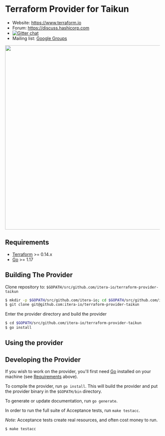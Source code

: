 # Terraform Provider for Taikun

- Website: https://www.terraform.io
- Forum: https://discuss.hashicorp.com
- [![Gitter chat](https://badges.gitter.im/hashicorp-terraform/Lobby.png)](https://gitter.im/hashicorp-terraform/Lobby)
- Mailing list: [Google Groups](http://groups.google.com/group/terraform-tool)

<img src="https://cdn.rawgit.com/hashicorp/terraform-website/master/content/source/assets/images/logo-hashicorp.svg" width="600px">

## Requirements

-	[Terraform](https://www.terraform.io/downloads.html) >= 0.14.x
-	[Go](https://golang.org/doc/install) >= 1.17

## Building The Provider

Clone repository to: `$GOPATH/src/github.com/itera-io/terraform-provider-taikun`

```sh
$ mkdir -p $GOPATH/src/github.com/itera-io; cd $GOPATH/src/github.com/itera-io
$ git clone git@github.com:itera-io/terraform-provider-taikun
```

Enter the provider directory and build the provider

```sh
$ cd $GOPATH/src/github.com/itera-io/terraform-provider-taikun
$ go install
```

## Using the provider

<!---
 
  TODO add link to documentation on https://registry.terraform.io, once up.
  See the [Taikun Provider documentation](https://registry.terraform.io/providers/itera-io/taikun/latest/docs) to get started using the Taikun provider.

-->

## Developing the Provider

If you wish to work on the provider, you'll first need [Go](http://www.golang.org) installed on your machine (see [Requirements](#requirements) above).

To compile the provider, run `go install`. This will build the provider and put the provider binary in the `$GOPATH/bin` directory.

To generate or update documentation, run `go generate`.

In order to run the full suite of Acceptance tests, run `make testacc`.

*Note:* Acceptance tests create real resources, and often cost money to run.

```sh
$ make testacc
```
